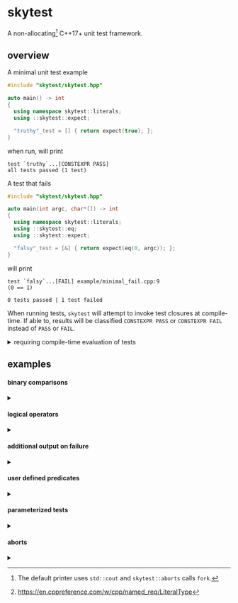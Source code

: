 # skytest

A non-allocating[^1] C++17+ unit test framework.

## overview

A minimal unit test example

```cpp:example/minimal_pass.cpp
#include "skytest/skytest.hpp"

auto main() -> int
{
  using namespace skytest::literals;
  using ::skytest::expect;

  "truthy"_test = [] { return expect(true); };
}

```

when run, will print

```console:example/minimal_pass.log
test `truthy`...[CONSTEXPR PASS]
all tests passed (1 test)

```

A test that fails

```cpp:example/minimal_fail.cpp
#include "skytest/skytest.hpp"

auto main(int argc, char*[]) -> int
{
  using namespace skytest::literals;
  using ::skytest::eq;
  using ::skytest::expect;

  "falsy"_test = [&] { return expect(eq(0, argc)); };
}

```

will print

```console:example/minimal_fail.log
test `falsy`...[FAIL] example/minimal_fail.cpp:9
(0 == 1)

0 tests passed | 1 test failed

```

When running tests, `skytest` will attempt to invoke test closures at
compile-time. If able to, results will be classified `CONSTEXPR PASS` or
`CONSTEXPR FAIL` instead of `PASS` or `FAIL`.

<details><summary>requiring compile-time evaluation of tests</summary>


The `ctest` literal can be used to require closures to be tested at
compile-time. In order to be usable with `ctest`, test closures must be empty
and non-constexpr functions must not be invoked.

```cpp:example/ctest_fail.cpp
#include "skytest/skytest.hpp"

auto main() -> int
{
  using namespace skytest::literals;
  using ::skytest::expect;
  using ::skytest::lt;

  static auto n = 0;
  "read non-const"_ctest = [] { return expect(lt(0, n)); };
}

```

results in the follow build error (snippet):

```console:example/ctest_fail.log
./src/detail/test_style.hpp:43:27: error: constexpr variable 'value<skytest::detail::static_closure<f>>' must be initialized by a constant expression
   43 |     static constexpr auto value = std::optional<bool>{bool{F{}()}};
      |                           ^       ~~~~~~~~~~~~~~~~~~~~~~~~~~~~~~~~
./src/test.hpp:46:39: note: in instantiation of static data member 'skytest::detail::test_style::compile_time::value' requested here
   46 |     result.compile_time = S::template value<F>;
      |                                       ^
./src/test.hpp:71:5: note: (skipping 2 contexts in backtrace; use -ftemplate-backtrace-limit=0 to see all)
   71 |     assign_impl(static_closure<f>{});
      |     ^
external/llvm_toolchain_llvm/bin/../include/c++/v1/__functional/operations.h:374:37: note: read of non-const variable 'n' is not allowed in a constant expression
  374 |     return std::forward<_T1>(__t) < std::forward<_T2>(__u);
      |                                     ^
./src/detail/predicate.hpp:35:18: note: in call to 'static_cast<const std::less<void> &>(*this).operator()<const int &, const int &>(0, n)'
   35 |     auto value = static_cast<const F&>(*this)(std::as_const(args)...);
      |                  ^~~~~~~~~~~~~~~~~~~~~~~~~~~~~~~~~~~~~~~~~~~~~~~~~~~~
example/ctest_fail.cpp:10:47: note: (skipping 2 calls in backtrace; use -fconstexpr-backtrace-limit=0 to see all)
   10 |   "read non-const"_ctest = [] { return expect(lt(0, n)); };
      |                                               ^
example/ctest_fail.cpp:9:15: note: declared here
    9 |   static auto n = 0;
      |               ^
1 error generated.

```

</details>


## examples

#### binary comparisons
<details><summary></summary>


Binary comparison predicates display arguments on failure.

```cpp:example/binary_comparisons.cpp
#include "skytest/skytest.hpp"

auto main() -> int
{
  using namespace skytest::literals;
  using ::skytest::eq;
  using ::skytest::expect;
  using ::skytest::ge;
  using ::skytest::gt;
  using ::skytest::le;
  using ::skytest::lt;
  using ::skytest::ne;

  "eq"_test = [] { return expect(eq(1, 1)); };
  "ne"_test = [] { return expect(ne(1, 0)); };
  "lt"_test = [] { return expect(lt(0, 1)); };
  "gt"_test = [] { return expect(gt(1, 0)); };
  "le"_test = [] { return expect(le(1, 1)); };
  "ge"_test = [] { return expect(ge(1, 1)); };
}

```

</details>


#### logical operators
<details><summary></summary>


Logical operators can be used to compose predicates - including user defined predicates.

```cpp:example/logical_operations.cpp
#include "skytest/skytest.hpp"

auto main() -> int
{
  using namespace skytest::literals;
  using ::skytest::expect;
  using ::skytest::lt;

  "and"_test = [] { return expect(lt(1, 2) and lt(2, 3)); };
  "or"_test = [] { return expect(lt(3, 2) or lt(2, 3)); };
  "not"_test = [] { return expect(not lt(1, 0)); };
}

```

</details>


#### additional output on failure
<details><summary></summary>


Additional output can be displayed on test failure.

```cpp:example/additional_output.cpp
#include "skytest/skytest.hpp"

#include <utility>

auto main() -> int
{
  using namespace skytest::literals;
  using ::skytest::eq;
  using ::skytest::expect;

  "string-view-ish"_test = [] { return expect(eq(1, 2), "a message"); };

  "ostream invocable closure"_test = [] {
    const auto x = std::pair{1, 2};
    const auto y = std::pair{2, 1};
    return expect(eq(x, y), [=](auto& os) {
      os << x.first << ", " << y.first << "\n";
    });
  };
}

```
```console:example/additional_output.log
test `string-view-ish`...[CONSTEXPR FAIL] example/additional_output.cpp:11
(1 == 2)
a message
test `ostream invocable closure`...[CONSTEXPR FAIL] example/additional_output.cpp:16
(std::pair<int, int>{...} == std::pair<int, int>{...})
1, 2

0 tests passed | 2 tests failed

```

NOTE: The message closure is not invoked within the test closure. Capturing
`x` and `y` by reference will result in dangling.
</details>


#### user defined predicates
<details><summary></summary>


Defining a predicate with `pred` captures and displays arguments on failure.

```cpp:example/user_defined_predicates.cpp
#include "skytest/skytest.hpp"

#include <array>
#include <iterator>

auto main() -> int
{
  using namespace skytest::literals;
  using ::skytest::expect;
  using ::skytest::pred;

  static constexpr auto empty = pred([](const auto& rng) {
    return std::empty(rng);
  });

  "empty array"_test = [] { return expect(empty(std::array{1, 2, 3})); };
}

```
```console:example/user_defined_predicates.log
test `empty array`...[CONSTEXPR FAIL] example/user_defined_predicates.cpp:16
(lambda at example/user_defined_predicates.cpp:12:38){}([1, 2, 3])

0 tests passed | 1 test failed

```

The description of user defined predicates can be customized

```cpp:example/described_predicates.cpp

#include "skytest/skytest.hpp"

#include <array>
#include <string_view>

using namespace skytest::literals;
using ::skytest::expect;
using ::skytest::pred;

struct empty_desc
{
  using notation_type = skytest::notation::function;
  static constexpr auto symbol = std::string_view{"empty"};
};

static constexpr auto empty = pred(empty_desc{}, [](const auto& rng) {
  return std::empty(rng);
});

auto main() -> int
{

  "empty array"_test = [] { return expect(empty(std::array{1, 2, 3})); };
}

```
```console:example/described_predicates.log
test `empty array`...[CONSTEXPR FAIL] example/described_predicates.cpp:24
empty([1, 2, 3])

0 tests passed | 1 test failed

```

C++20 enables a terser syntax.

```cpp:example/described_predicates_20.cpp
#include "skytest/skytest.hpp"

#include <array>

auto main() -> int
{
  using namespace skytest::literals;
  using ::skytest::expect;
  using ::skytest::function;
  using ::skytest::pred;

  static constexpr auto empty = pred(function<"∅">, std::ranges::empty);

  "empty array"_test = [] { return expect(empty(std::array{1, 2, 3})); };
}

```

</details>


#### parameterized tests
<details><summary></summary>


Tests can be parameterized with a tuple-like

```cpp:example/type_parameterized.cpp
#include "skytest/skytest.hpp"

#include <cmath>
#include <complex>
#include <tuple>

auto main() -> int
{
  using namespace ::skytest::literals;
  using ::skytest::eq;
  using ::skytest::expect;
  using ::skytest::types;

  "typed"_test * std::tuple<int, float, std::complex<double>>{} =  //
      [](auto param) { return expect(eq(0, std::abs(param))); };

  "with types param"_test * types<int, float> =  //
      [](auto type_id) {
        using T = typename decltype(type_id)::type;
        return expect(eq(T{}, T{} + T{}));
      };
}

```

or with a range

```cpp:example/value_parameterized.cpp
#include "skytest/skytest.hpp"

#include <vector>

auto main() -> int
{
  using namespace ::skytest::literals;
  using ::skytest::expect;
  using ::skytest::lt;

  "values"_test * std::vector{1, 2, 3} =  //
      [](auto param) { return expect(lt(0, param)); };
}

```

If parameters are defined as a static constant, `constexr_params` and
`param_ref` can be used to define compile-time tests.

```cpp:example/constexpr_params_parameterized.cpp
#include "skytest/skytest.hpp"

auto main() -> int
{
  using namespace ::skytest::literals;
  using ::skytest::constexpr_params;
  using ::skytest::eq;
  using ::skytest::expect;

  "types with param_ref"_ctest * constexpr_params<1, 2U> =  //
      [](auto param) {
        return expect(eq(std::is_same_v<int, decltype(param)> ? 1 : 2, param));
      };
}

```
```cpp:example/param_ref_parameterized.cpp
#include "skytest/skytest.hpp"

#include <array>
#include <tuple>

auto main() -> int
{
  using namespace ::skytest::literals;
  using ::skytest::eq;
  using ::skytest::expect;
  using ::skytest::lt;
  using ::skytest::param_ref;

  static constexpr auto type_params = std::tuple{1.0F, 1.0};

  "types with param_ref"_test * param_ref<type_params> =  //
      [](auto param) { return expect(eq(1, param)); };

  static constexpr auto value_params = std::array{1, 2, 3};

  "values with param_ref"_test * param_ref<value_params> =  //
      [](auto param) { return expect(lt(0, param)); };
}

```

If parameters are defined as a literal-type[^2], C++20 allows use of `param`:

```cpp:example/param_parameterized.cpp
#include "skytest/skytest.hpp"

#include <array>

auto main() -> int
{
  using namespace ::skytest::literals;
  using ::skytest::expect;
  using ::skytest::lt;
  using ::skytest::param;

  "with paramf"_test * param<std::array{1, 2, 3}> =  //
      [](auto param) { return expect(lt(0, param)); };
}

```

</details>


#### aborts
<details><summary></summary>


Check that abort is called (e.g. in a function precondition).

```cpp:example/aborts.cpp
#include "skytest/skytest.hpp"

#include <cassert>

auto main() -> int
{
  using namespace ::skytest::literals;
  using ::skytest::aborts;
  using ::skytest::expect;

  static const auto not_zero = [](int value) { assert(value != 0); };

  "aborts"_test = [] { return expect(aborts([] { not_zero(0); })); };
}

```

</details>


[^1]: The default printer uses `std::cout` and `skytest::aborts` calls `fork`.
[^2]: https://en.cppreference.com/w/cpp/named_req/LiteralType
